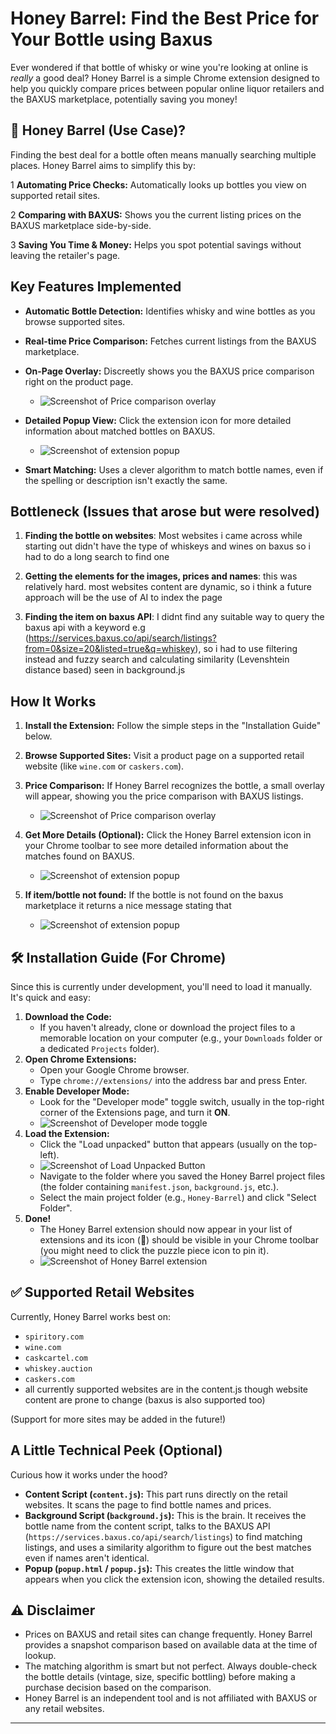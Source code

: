 # Honey Barrel: Find the Best Price for Your Bottle using Baxus

Ever wondered if that bottle of whisky or wine you're looking at online is *really* a good deal?
Honey Barrel is a simple Chrome extension designed to help you quickly compare prices between popular online liquor retailers and the BAXUS marketplace, potentially saving you money!


## 🤔 Honey Barrel (Use Case)?

Finding the best deal for a bottle often means manually searching multiple places. Honey Barrel aims to simplify this by:

1   **Automating Price Checks:** Automatically looks up bottles you view on supported retail sites.

2   **Comparing with BAXUS:** Shows you the current listing prices on the BAXUS marketplace side-by-side.

3   **Saving You Time & Money:** Helps you spot potential savings without leaving the retailer's page.

##  Key Features Implemented

*   **Automatic Bottle Detection:** Identifies whisky and wine bottles as you browse supported sites.

*   **Real-time Price Comparison:** Fetches current listings from the BAXUS marketplace.

*   **On-Page Overlay:** Discreetly shows you the BAXUS price comparison right on the product page.
    *   ![Screenshot of Price comparison overlay](screenshots/Screenshot-2025-04-23-144303.jpg)
*   **Detailed Popup View:** Click the extension icon for more detailed information about matched bottles on BAXUS.
    *   ![Screenshot of extension popup](screenshots/Screenshot-2025-04-23-144156.jpg)
*   **Smart Matching:** Uses a clever algorithm to match bottle names, even if the spelling or description isn't exactly the same.

## Bottleneck (Issues that arose but were resolved)

1. **Finding the bottle on websites**: Most websites i came across while starting out didn't have the type of whiskeys and wines on baxus so i had to do a long search to find one

2. **Getting the elements for the images, prices and names**: this was relatively hard. most websites content are dynamic, so i think a future approach will be the use of AI to index the page

3. **Finding the item on baxus API**: I didnt find any suitable way to query the baxus api with a keyword e.g (https://services.baxus.co/api/search/listings?from=0&size=20&listed=true&q=whiskey), so i had to use filtering instead and fuzzy search and calculating similarity (Levenshtein distance based) seen in background.js

## How It Works

1.  **Install the Extension:** Follow the simple steps in the "Installation Guide" below.
2.  **Browse Supported Sites:** Visit a product page on a supported retail website (like `wine.com` or `caskers.com`).
3.  **Price Comparison:** If Honey Barrel recognizes the bottle, a small overlay will appear, showing you the price comparison with BAXUS listings.
    *   ![Screenshot of Price comparison overlay](screenshots/Screenshot-2025-04-23-144303.jpg)
4.  **Get More Details (Optional):** Click the Honey Barrel extension icon in your Chrome toolbar to see more detailed information about the matches found on BAXUS.
    *   ![Screenshot of extension popup](screenshots/Screenshot-2025-04-23-144156.jpg)

5.  **If item/bottle not found:** If the bottle is not found on the baxus marketplace it returns a nice message stating that
    *   ![Screenshot of extension popup](screenshots/Screenshot-2025-04-23-152208.jpg)

## 🛠️ Installation Guide (For Chrome)

Since this is currently under development, you'll need to load it manually. It's quick and easy:

1.  **Download the Code:**
    *   If you haven't already, clone or download the project files to a memorable location on your computer (e.g., your `Downloads` folder or a dedicated `Projects` folder).
2.  **Open Chrome Extensions:**
    *   Open your Google Chrome browser.
    *   Type `chrome://extensions/` into the address bar and press Enter.
3.  **Enable Developer Mode:**
    *   Look for the "Developer mode" toggle switch, usually in the top-right corner of the Extensions page, and turn it **ON**.
    *   ![Screenshot of Developer mode toggle](screenshots/Screenshot-2025-04-23-222220.jpg)
4.  **Load the Extension:**
    *   Click the "Load unpacked" button that appears (usually on the top-left).
    *   ![Screenshot of Load Unpacked Button](screenshots/Screenshot-2025-04-23-153509.jpg)
    *   Navigate to the folder where you saved the Honey Barrel project files (the folder containing `manifest.json`, `background.js`, etc.).
    *   Select the main project folder (e.g., `Honey-Barrel`) and click "Select Folder".
5.  **Done!**
    *   The Honey Barrel extension should now appear in your list of extensions and its icon (🍯) should be visible in your Chrome toolbar (you might need to click the puzzle piece icon to pin it).
    *   ![Screenshot of Honey Barrel extension](screenshots/Screenshot-2025-04-23-222927.jpg)



## ✅ Supported Retail Websites

Currently, Honey Barrel works best on:

*   `spiritory.com`
*   `wine.com`
*   `caskcartel.com`
*   `whiskey.auction`
*   `caskers.com`
* all currently supported websites are in the content.js though website content are prone to change (baxus is also supported too)

(Support for more sites may be added in the future!)

## A Little Technical Peek (Optional)

Curious how it works under the hood?

*   **Content Script (`content.js`):** This part runs directly on the retail websites. It scans the page to find bottle names and prices.
*   **Background Script (`background.js`):** This is the brain. It receives the bottle name from the content script, talks to the BAXUS API (`https://services.baxus.co/api/search/listings`) to find matching listings, and uses a similarity algorithm to figure out the best matches even if names aren't identical.
*   **Popup (`popup.html` / `popup.js`):** This creates the little window that appears when you click the extension icon, showing the detailed results.

## ⚠️ Disclaimer

*   Prices on BAXUS and retail sites can change frequently. Honey Barrel provides a snapshot comparison based on available data at the time of lookup.
*   The matching algorithm is smart but not perfect. Always double-check the bottle details (vintage, size, specific bottling) before making a purchase decision based on the comparison.
*   Honey Barrel is an independent tool and is not affiliated with BAXUS or any retail websites.

---
